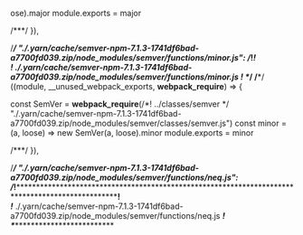 ose).major
module.exports = major


/***/ }),

/***/ "./.yarn/cache/semver-npm-7.1.3-1741df6bad-a7700fd039.zip/node_modules/semver/functions/minor.js":
/*!*******************************************************************************************************!*\
  !*** ./.yarn/cache/semver-npm-7.1.3-1741df6bad-a7700fd039.zip/node_modules/semver/functions/minor.js ***!
  \*******************************************************************************************************/
/***/ ((module, __unused_webpack_exports, __webpack_require__) => {

const SemVer = __webpack_require__(/*! ../classes/semver */ "./.yarn/cache/semver-npm-7.1.3-1741df6bad-a7700fd039.zip/node_modules/semver/classes/semver.js")
const minor = (a, loose) => new SemVer(a, loose).minor
module.exports = minor


/***/ }),

/***/ "./.yarn/cache/semver-npm-7.1.3-1741df6bad-a7700fd039.zip/node_modules/semver/functions/neq.js":
/*!*****************************************************************************************************!*\
  !*** ./.yarn/cache/semver-npm-7.1.3-1741df6bad-a7700fd039.zip/node_modules/semver/functions/neq.js ***!
  \*****************************